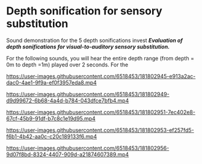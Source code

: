 # Depth sonification for sensory substitution
Sound demonstration for the 5 depth sonifications invest _**Evaluation of depth sonifications for visual-to-auditory sensory substitution.**_ 

For the following sounds, you will hear the entire depth range (from depth = 0m to depth =1m) played over 2 seconds. For the 

https://user-images.githubusercontent.com/6518453/181802945-e913a2ac-dac0-4ae1-9f9a-ef0f3957eda8.mp4

https://user-images.githubusercontent.com/6518453/181802949-d9d99672-6b68-4a4d-b784-043dfce7bfb4.mp4

https://user-images.githubusercontent.com/6518453/181802951-7ec402e8-67cf-45b9-91df-b7c8c1e19d95.mp4

https://user-images.githubusercontent.com/6518453/181802953-ef257fd5-f6b1-4b42-aa0c-c20c189133f6.mp4

https://user-images.githubusercontent.com/6518453/181802956-9d07f8bd-8324-4407-909d-a21874607389.mp4

